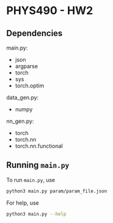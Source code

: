 # PHYS490 - HW2

## Dependencies
main.py:
- json
- argparse
- torch
- sys
- torch.optim

data_gen.py:
- numpy

nn_gen.py:
- torch
- torch.nn
- torch.nn.functional

## Running `main.py`

To run `main.py`, use

```sh
python3 main.py param/param_file.json
```
For help, use
```sh
python3 main.py --help
```
